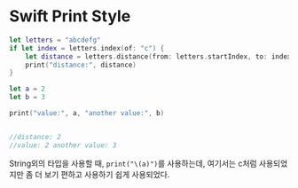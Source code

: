 # Swift Print Style

```Swift
let letters = "abcdefg"
if let index = letters.index(of: "c") {
    let distance = letters.distance(from: letters.startIndex, to: index)
    print("distance:", distance)
}

let a = 2
let b = 3

print("value:", a, "another value:", b)


//distance: 2
//value: 2 another value: 3
```

String외의 타입을 사용할 때, `print("\(a)")`를 사용하는데, 여기서는 c처럼 사용되었지만 좀 더 보기 편하고 사용하기 쉽게 사용되었다. 